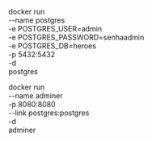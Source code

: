 docker run \
 --name postgres \
 -e POSTGRES_USER=admin \
 -e POSTGRES_PASSWORD=senhaadmin \
 -e POSTGRES_DB=heroes \
 -p 5432:5432 \
 -d \
 postgres

docker run \
 --name adminer \
 -p 8080:8080 \
 --link postgres:postgres \
 -d \
 adminer
